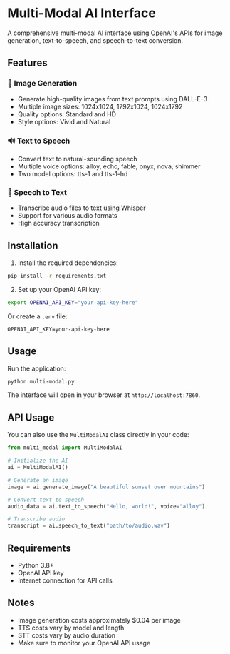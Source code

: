 # Multi-Modal AI Interface

A comprehensive multi-modal AI interface using OpenAI's APIs for image generation, text-to-speech, and speech-to-text conversion.

## Features

### 🎨 Image Generation
- Generate high-quality images from text prompts using DALL-E-3
- Multiple image sizes: 1024x1024, 1792x1024, 1024x1792
- Quality options: Standard and HD
- Style options: Vivid and Natural

### 🔊 Text to Speech
- Convert text to natural-sounding speech
- Multiple voice options: alloy, echo, fable, onyx, nova, shimmer
- Two model options: tts-1 and tts-1-hd

### 🎤 Speech to Text
- Transcribe audio files to text using Whisper
- Support for various audio formats
- High accuracy transcription

## Installation

1. Install the required dependencies:
```bash
pip install -r requirements.txt
```

2. Set up your OpenAI API key:
```bash
export OPENAI_API_KEY="your-api-key-here"
```

Or create a `.env` file:
```
OPENAI_API_KEY=your-api-key-here
```

## Usage

Run the application:
```bash
python multi-modal.py
```

The interface will open in your browser at `http://localhost:7860`.

## API Usage

You can also use the `MultiModalAI` class directly in your code:

```python
from multi_modal import MultiModalAI

# Initialize the AI
ai = MultiModalAI()

# Generate an image
image = ai.generate_image("A beautiful sunset over mountains")

# Convert text to speech
audio_data = ai.text_to_speech("Hello, world!", voice="alloy")

# Transcribe audio
transcript = ai.speech_to_text("path/to/audio.wav")
```

## Requirements

- Python 3.8+
- OpenAI API key
- Internet connection for API calls

## Notes

- Image generation costs approximately $0.04 per image
- TTS costs vary by model and length
- STT costs vary by audio duration
- Make sure to monitor your OpenAI API usage
